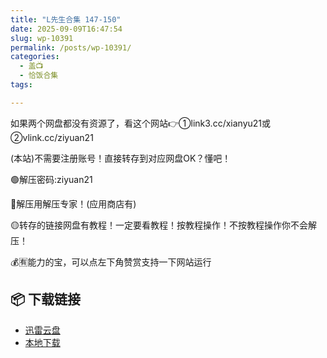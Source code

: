 ```yaml
---
title: "L先生合集 147-150"
date: 2025-09-09T16:47:54
slug: wp-10391
permalink: /posts/wp-10391/
categories:
  - 盖📺
  - 恰饭合集
tags:

---
```


如果两个网盘都没有资源了，看这个网站👉①link3.cc/xianyu21或②vlink.cc/ziyuan21

(本站)不需要注册账号！直接转存到对应网盘OK？懂吧！

🟢解压密码:ziyuan21

🔵解压用解压专家！(应用商店有)

🟡转存的链接网盘有教程！一定要看教程！按教程操作！不按教程操作你不会解压！

💰🈶能力的宝，可以点左下角赞赏支持一下网站运行

## 📦 下载链接
- [迅雷云盘](https://blziyuan21.com/pay-download/10391?key=37929ec80f&down_id=0)
- [本地下载](https://blziyuan21.com/pay-download/10391?key=37929ec80f&down_id=1)

